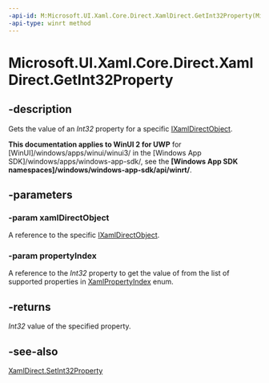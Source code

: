 ```yaml
---
-api-id: M:Microsoft.UI.Xaml.Core.Direct.XamlDirect.GetInt32Property(Microsoft.UI.Xaml.Core.Direct.IXamlDirectObject,Microsoft.UI.Xaml.Core.Direct.XamlPropertyIndex)
-api-type: winrt method
---
```


<!-- Method syntax.
public int XamlDirect.GetInt32Property(IXamlDirectObject xamlDirectObject, XamlPropertyIndex propertyIndex)
-->

# Microsoft.UI.Xaml.Core.Direct.XamlDirect.GetInt32Property

## -description
Gets the value of an _Int32_ property for a specific [IXamlDirectObject](ixamldirectobject.md).

**This documentation applies to WinUI 2 for UWP** for [WinUI]/windows/apps/winui/winui3/ in the [Windows App SDK]/windows/apps/windows-app-sdk/, see the **[Windows App SDK namespaces]/windows/windows-app-sdk/api/winrt/**.

## -parameters
### -param xamlDirectObject
A reference to the specific [IXamlDirectObject](ixamldirectobject.md).

### -param propertyIndex
A reference to the _Int32_ property to get the value of from the list of supported properties in [XamlPropertyIndex](xamlpropertyindex.md) enum.

## -returns
_Int32_ value of the specified property.

## -see-also
[XamlDirect.SetInt32Property](xamldirect_setint32property_8164096.md)

